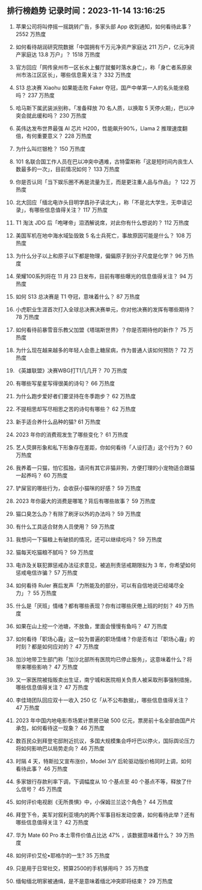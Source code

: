 
## 排行榜趋势 记录时间：2023-11-14 13:16:25
  
  1. 苹果公司将叫停摇一摇跳转广告，多家头部 App 收到通知，如何看待此事？ 2552 万热度
    
  2. 如何看待胡润研究院数据「中国拥有千万元净资产家庭达 211 万户，亿元净资产家庭达 13.8 万户」？ 1518 万热度
    
  3. 官方回应「网传泉州市一区长水上餐厅就餐时落水身亡」，称「身亡者系原泉州市洛江区区长」，哪些信息需关注？ 332 万热度
    
  4. S13 总决赛 Xiaohu 如果能击败 Faker 夺冠，国产中单第一人的名头能坐稳吗？ 237 万热度
    
  5. 哈马斯下属武装派别称，「准备释放 70 名人质，以换取 5 天停火期」，巴以冲突会就此缓和吗？ 230 万热度
    
  6. 英伟达发布世界最强 AI 芯片 H200，性能飙升90%，Llama 2 推理速度翻倍，有何重要意义？ 228 万热度
    
  7. 为什么叫烂银枪？ 150 万热度
    
  8. 101 名联合国工作人员在巴以冲突中遇难，古特雷斯称「这是短时间内丧生人数最多的一次」，目前情况如何？ 133 万热度
    
  9. 你是否认同「当下娱乐圈不再是流量为王，而是更注重人品与作品」？ 122 万热度
    
  10. 北大回应「缅北电诈头目明学昌孙子读北大」，称「不是北大学生，无申请记录」，有哪些信息值得关注？ 117 万热度
    
  11. T1 淘汰 JDG 后「咆哮帝」泪洒解说席，对此你有什么想说的？ 112 万热度
    
  12. 美国军机在地中海水域坠毁致 5 名士兵死亡，事故原因可能是什么？ 108 万热度
    
  13. 为什么分子以上和原子以下都是物理，偏偏原子到分子尺度是化学？ 96 万热度
    
  14. 荣耀100系列将在 11 月 23 日发布，目前有哪些曝光的信息值得关注？ 94 万热度
    
  15. 如何 S13 总决赛是 T1 夺冠，意味着什么？ 87 万热度
    
  16. 小虎职业生涯首次打入全球总决赛决赛单元，你对他决赛的发挥有哪些期待？ 78 万热度
    
  17. 如何看待前暴雪音乐教父加盟《塔瑞斯世界》？你是否期待他的新作？ 75 万热度
    
  18. 为什么现在越来越多的年轻人会患上糖尿病，作为普通人该如何预防？ 72 万热度
    
  19. 《英雄联盟》决赛WBG打T1几几开？ 70 万热度
    
  20. 有哪些写星星写得很美的诗句？ 66 万热度
    
  21. 为什么跑步爱好者们要坚持在冬季跑步？ 62 万热度
    
  22. 不提相思却写尽相思之苦的诗句有哪些？ 62 万热度
    
  23. 新手适合养什么品种的猫? 61 万热度
    
  24. 2023 年你的消费观发生了哪些变化？ 61 万热度
    
  25. 艺人荧屏形象和私下形象存在差距，你如何看待「人设打造」这个行为？ 60 万热度
    
  26. 我养着一只猫，怕它孤独，请问有其它非猫非狗，方便打理的小宠物适合跟猫一起养吗？ 60 万热度
    
  27. 铲屎官的哪些行为，会收获小猫咪的好感？ 59 万热度
    
  28. 2023 年你最大的消费是哪笔？背后有哪些故事？ 59 万热度
    
  29. 猫口臭怎么办？有除了刷牙以外的办法吗？ 59 万热度
    
  30. 有什么工具适合财务人员使用？ 59 万热度
    
  31. 我想问一下猫粮上有破损的情况，还可以继续吃吗？ 59 万热度
    
  32. 猫每天吃猫粮不腻吗？ 59 万热度
    
  33. 电诈及关联犯罪惩戒办法征求意见，被追刑责惩戒期限拟为 3 年，你希望如何惩戒电信诈骗？ 57 万热度
    
  34. 如何看待 Ruler 赛后发声「力所能及的部分，可以有自信地说已经竭尽全力」？ 55 万热度
    
  35. 什么是「厌班」情绪？都有哪些表现？你有过哪些厌倦上班的时刻？ 49 万热度
    
  36. 如果在山上挖一个池塘，不放鱼，里面会慢慢有鱼吗？ 47 万热度
    
  37. 如何看待「职场心霾」这一较为普遍的职场情绪？你是否有过「职场心霾」的时刻？都是如何应对的？ 47 万热度
    
  38. 加沙地带卫生部门称「加沙北部所有医院均已停止服务」，这意味着什么？将带来哪些影响？ 47 万热度
    
  39. 又一家医院被指贩卖出生证，南宁城和医院相关负责人被采取刑事强制措施，哪些信息值得关注？ 47 万热度
    
  40. 李佳琦团队回应双十一收入 250 亿「从不公布数据」，哪些信息值得关注？ 47 万热度
    
  41. 2023 年中国内地电影市场累计票房已破 500 亿元，票房前十名全部由国产片承包，如何看待这一现象？ 46 万热度
    
  42. 数百民众到拜登宅邸附近抗议，多国大规模集会呼吁巴以停火，国际舆论压力将如何影响巴以局势走向？ 46 万热度
    
  43. 时隔 4 天，特斯拉又宣布涨价，Model 3/Y 后轮驱动版价格同时上调，如何看待此事？ 46 万热度
    
  44. 多家银行存款利率下调，下调幅度从 10 个基点至 40 个基点不等，释放了什么信号？ 45 万热度
    
  45. 如何评价电视剧《无所畏惧》中，小保姆兰兰这个角色？ 44 万热度
    
  46. 拜登下令，美军对叙利亚境内的两个军事目标发动空袭，如何看待此举？还有哪些信息值得关注？ 42 万热度
    
  47. 华为 Mate 60 Pro 本土零件价值占比达 47% ，该数据意味着什么？ 39 万热度
    
  48. 如何评价艾伦•耶格尔的一生? 35 万热度
    
  49. 只是用于日常社交，预算2500的手机够用吗？ 35 万热度
    
  50. 缅甸缅北明家被通缉，是不是意味着缅北冲突即将结束？ 29 万热度
    